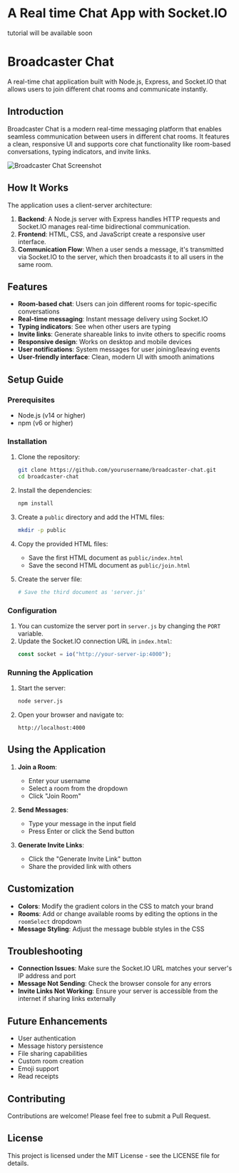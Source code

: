 # A Real time Chat App with Socket.IO

tutorial will be available soon

# Broadcaster Chat

A real-time chat application built with Node.js, Express, and Socket.IO that allows users to join different chat rooms and communicate instantly.

## Introduction

Broadcaster Chat is a modern real-time messaging platform that enables seamless communication between users in different chat rooms. It features a clean, responsive UI and supports core chat functionality like room-based conversations, typing indicators, and invite links.

![Broadcaster Chat Screenshot](https://via.placeholder.com/700x400?text=Broadcaster+Chat+Screenshot)

## How It Works

The application uses a client-server architecture:

1. **Backend**: A Node.js server with Express handles HTTP requests and Socket.IO manages real-time bidirectional communication.
2. **Frontend**: HTML, CSS, and JavaScript create a responsive user interface.
3. **Communication Flow**: When a user sends a message, it's transmitted via Socket.IO to the server, which then broadcasts it to all users in the same room.

## Features

- **Room-based chat**: Users can join different rooms for topic-specific conversations
- **Real-time messaging**: Instant message delivery using Socket.IO
- **Typing indicators**: See when other users are typing
- **Invite links**: Generate shareable links to invite others to specific rooms
- **Responsive design**: Works on desktop and mobile devices
- **User notifications**: System messages for user joining/leaving events
- **User-friendly interface**: Clean, modern UI with smooth animations

## Setup Guide

### Prerequisites

- Node.js (v14 or higher)
- npm (v6 or higher)

### Installation

1. Clone the repository:
   ```bash
   git clone https://github.com/yourusername/broadcaster-chat.git
   cd broadcaster-chat
   ```

2. Install the dependencies:
   ```bash
   npm install
   ```

3. Create a `public` directory and add the HTML files:
   ```bash
   mkdir -p public
   ```

4. Copy the provided HTML files:
   - Save the first HTML document as `public/index.html`
   - Save the second HTML document as `public/join.html`

5. Create the server file:
   ```bash
   # Save the third document as 'server.js'
   ```

### Configuration

1. You can customize the server port in `server.js` by changing the `PORT` variable.
2. Update the Socket.IO connection URL in `index.html`:
   ```javascript
   const socket = io("http://your-server-ip:4000");
   ```

### Running the Application

1. Start the server:
   ```bash
   node server.js
   ```

2. Open your browser and navigate to:
   ```
   http://localhost:4000
   ```

## Using the Application

1. **Join a Room**:
   - Enter your username
   - Select a room from the dropdown
   - Click "Join Room"

2. **Send Messages**:
   - Type your message in the input field
   - Press Enter or click the Send button

3. **Generate Invite Links**:
   - Click the "Generate Invite Link" button
   - Share the provided link with others

## Customization

- **Colors**: Modify the gradient colors in the CSS to match your brand
- **Rooms**: Add or change available rooms by editing the options in the `roomSelect` dropdown
- **Message Styling**: Adjust the message bubble styles in the CSS

## Troubleshooting

- **Connection Issues**: Make sure the Socket.IO URL matches your server's IP address and port
- **Message Not Sending**: Check the browser console for any errors
- **Invite Links Not Working**: Ensure your server is accessible from the internet if sharing links externally

## Future Enhancements

- User authentication
- Message history persistence
- File sharing capabilities
- Custom room creation
- Emoji support
- Read receipts

## Contributing

Contributions are welcome! Please feel free to submit a Pull Request.

## License

This project is licensed under the MIT License - see the LICENSE file for details.
